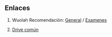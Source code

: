 ## Enlaces
   1. Wuolah Recomendación: [General](https://www.wuolah.com/apuntes/arquitectura-de-computadores?communityId=10573&f_course=2&f_community=10573&user=575812&utm_content=subject&referral=Dnreo1&utm_source=referral&utm_medium=referral&utm_campaign=share-copy&utm_term=subject-share-copy)
   /
   [Examenes](https://www.wuolah.com/apuntes/arquitectura-de-computadores?communityId=10573&f_course=2&f_community=10573&user=713314&utm_content=subject&referral=Dnreo1&utm_source=referral&utm_medium=referral&utm_campaign=share-copy&utm_term=subject-share-copy)

   1. [Drive común](https://drive.google.com/drive/folders/1snGi9YJwufhnecTU_vSkdycIJgE5PjvD?usp=drive_link)
